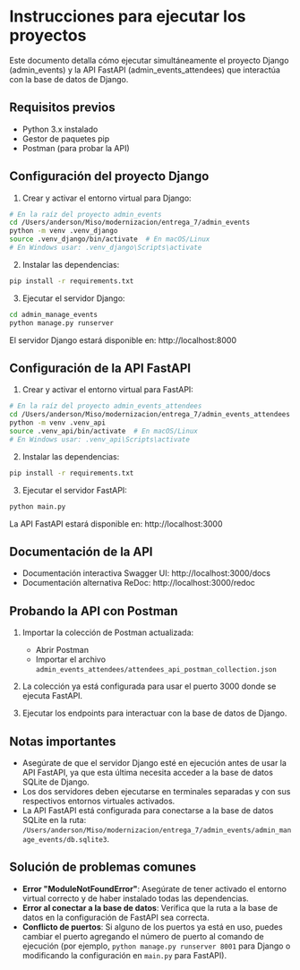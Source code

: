 # Instrucciones para ejecutar los proyectos

Este documento detalla cómo ejecutar simultáneamente el proyecto Django (admin_events) y la API FastAPI (admin_events_attendees) que interactúa con la base de datos de Django.

## Requisitos previos

- Python 3.x instalado
- Gestor de paquetes pip
- Postman (para probar la API)

## Configuración del proyecto Django

1. Crear y activar el entorno virtual para Django:

```bash
# En la raíz del proyecto admin_events
cd /Users/anderson/Miso/modernizacion/entrega_7/admin_events
python -m venv .venv_django
source .venv_django/bin/activate  # En macOS/Linux
# En Windows usar: .venv_django\Scripts\activate
```

2. Instalar las dependencias:

```bash
pip install -r requirements.txt
```

3. Ejecutar el servidor Django:

```bash
cd admin_manage_events
python manage.py runserver
```

El servidor Django estará disponible en: http://localhost:8000

## Configuración de la API FastAPI

1. Crear y activar el entorno virtual para FastAPI:

```bash
# En la raíz del proyecto admin_events_attendees
cd /Users/anderson/Miso/modernizacion/entrega_7/admin_events_attendees
python -m venv .venv_api
source .venv_api/bin/activate  # En macOS/Linux
# En Windows usar: .venv_api\Scripts\activate
```

2. Instalar las dependencias:

```bash
pip install -r requirements.txt
```

3. Ejecutar el servidor FastAPI:

```bash
python main.py
```

La API FastAPI estará disponible en: http://localhost:3000

## Documentación de la API

- Documentación interactiva Swagger UI: http://localhost:3000/docs
- Documentación alternativa ReDoc: http://localhost:3000/redoc

## Probando la API con Postman

1. Importar la colección de Postman actualizada:
   - Abrir Postman
   - Importar el archivo `admin_events_attendees/attendees_api_postman_collection.json`

2. La colección ya está configurada para usar el puerto 3000 donde se ejecuta FastAPI.

3. Ejecutar los endpoints para interactuar con la base de datos de Django.

## Notas importantes

- Asegúrate de que el servidor Django esté en ejecución antes de usar la API FastAPI, ya que esta última necesita acceder a la base de datos SQLite de Django.
- Los dos servidores deben ejecutarse en terminales separadas y con sus respectivos entornos virtuales activados.
- La API FastAPI está configurada para conectarse a la base de datos SQLite en la ruta: `/Users/anderson/Miso/modernizacion/entrega_7/admin_events/admin_manage_events/db.sqlite3`.

## Solución de problemas comunes

- **Error "ModuleNotFoundError"**: Asegúrate de tener activado el entorno virtual correcto y de haber instalado todas las dependencias.
- **Error al conectar a la base de datos**: Verifica que la ruta a la base de datos en la configuración de FastAPI sea correcta.
- **Conflicto de puertos**: Si alguno de los puertos ya está en uso, puedes cambiar el puerto agregando el número de puerto al comando de ejecución (por ejemplo, `python manage.py runserver 8001` para Django o modificando la configuración en `main.py` para FastAPI).
